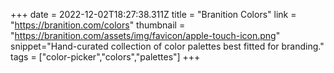 +++
date = 2022-12-02T18:27:38.311Z
title = "Branition Colors"
link = "https://branition.com/colors"
thumbnail = "https://branition.com/assets/img/favicon/apple-touch-icon.png"
snippet="Hand-curated collection of color palettes best fitted for branding."
tags = ["color-picker","colors","palettes"]
+++
